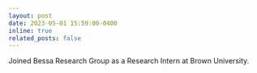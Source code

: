 ```yaml
---
layout: post
date: 2023-05-01 15:59:00-0400
inline: true
related_posts: false
---
```


Joined Bessa Research Group as a Research Intern at Brown University.
